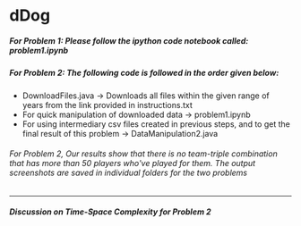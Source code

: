 # dDog
##### For Problem 1: Please follow the ipython code notebook called: problem1.ipynb 
##### For Problem 2: The following code is followed in the order given below: 
-   DownloadFiles.java -> Downloads all files within the given range of years from the link provided in instructions.txt 
-   For quick manipulation of downloaded data -> problem1.ipynb 
-   For using intermediary csv files created in previous steps, and to get the final result of this problem -> DataManipulation2.java
###### For Problem 2, Our results show that there is no team-triple combination that has more than 50 players who've played for them. The output screenshots are saved in individual folders for the two problems
-----------------
##### Discussion on Time-Space Complexity for Problem 2
